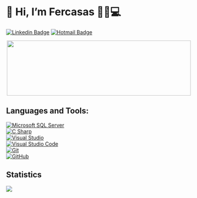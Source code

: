# :vulcan_salute: Hi, I’m Fercasas :curly_haired_man::computer:
[![Linkedin Badge](https://img.shields.io/badge/-LinkedIn-blue?style=flat-square&logo=Linkedin&logoColor=white&link=https://www.linkedin.com/in/fernandocasasosorio)](https://www.linkedin.com/in/fernandocasasosorio)
[![Hotmail Badge](https://img.shields.io/badge/-Hotmail-0078D4?style=flat-square&logo=microsoft-outlook&logoColor=white&link=mailto:fercasas@hotmail.com)](mailto:fercasas@hotmail.com)
<p align="center">
<img src="https://media.giphy.com/media/AOSwwqVjNZlDO/giphy.gif" width="500" height="150">
</p>
<!---
![](https://media.giphy.com/media/AOSwwqVjNZlDO/giphy.gif)

<p align="left"> <img src=https://komarev.com/ghpvc/?username=Fercasas alt=Fercasas/></p>
--->


## Languages and Tools:

[![Microsoft SQL Server](https://img.shields.io/badge/-Microsoft%20SQL%20Server-CC2927?logo=Microsoft%20SQL%20Server)](https://github.com/Fercasas/)<br />
[![C Sharp](https://img.shields.io/badge/-C%20Sharp-239120?logo=C%20Sharp)](https://github.com/Fercasas/)<br />
[![Visual Studio](https://img.shields.io/badge/-Visual%20Studio-5C2D91?logo=Visual%20Studio)](https://github.com/Fercasas/)<br />
[![Visual Studio Code](https://img.shields.io/badge/-Visual%20Studio%20Code-007ACC?logo=Visual%20Studio%20Code)](https://github.com/Fercasas/)<br />
[![Git](https://img.shields.io/badge/-Git-black?style=flat-square&logo=git)](https://github.com/Fercasas/)<br />
[![GitHub](https://img.shields.io/badge/-GitHub-181717?style=flat-square&logo=github)](https://github.com/Fercasas/)

## Statistics
![](https://github-readme-stats.vercel.app/api?username=fercasas&show_icons=true&theme=merko)


<!---
- 👀 I’m interested in ...
- 🌱 I’m currently learning ...
- 💞️ I’m looking to collaborate on ...
- 📫 How to reach me ...
--->
<!---
Fercasas/Fercasas is a ✨ special ✨ repository because its `README.md` (this file) appears on your GitHub profile.
You can click the Preview link to take a look at your changes.
--->
